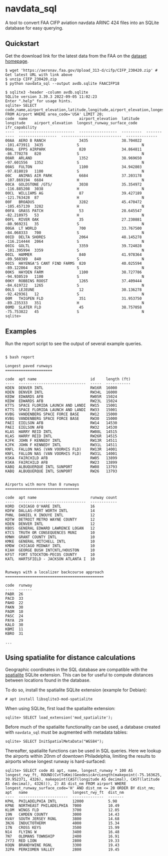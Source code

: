 # navdata_sql
A tool to convert FAA CIFP aviation navdata ARINC 424 files into an SQLite database for easy querying.

## Quickstart

Get the download link for the latest data from the FAA on the [dataset homepage](https://www.faa.gov/air_traffic/flight_info/aeronav/digital_products/cifp/download/).

```
$ wget 'https://aeronav.faa.gov/Upload_313-d/cifp/CIFP_230420.zip' # Get latest URL with link above
$ unzip CIFP_230420.zip
$ python navdata_sql --output avdb.sqlite FAACIFP18

$ sqlite3 -header -column avdb.sqlite
SQLite version 3.39.3 2022-09-05 11:02:23
Enter ".help" for usage hints.
sqlite> SELECT code,name,airport_elevation,latitude,longitude,airport_elevation,longest_runway_surface_code,ifr_capability FROM Airport WHERE area_code='USA' LIMIT 20;
code  name                       airport_elevation  latitude   longitude    airport_elevation  longest_runway_surface_code  ifr_capability
----  -------------------------  -----------------  ---------  -----------  -----------------  ---------------------------  --------------
00AA  AERO B RANCH               3435               38.704022  -101.473911  3435               S                            N
00AL  EPPS AIRPARK               820                34.864811  -86.770278   820                S                            N
00AR  ARLAND                     1352               38.969650  -97.601556   1352               S                            N
00AS  FULTON                     1100               34.942803  -97.818019   1100               S                            N
00C   ANIMAS AIR PARK            6684               37.203178  -107.869194  6684               H                            N
00CA  GOLDSTONE /GTS/            3038               35.354972  -116.885208  3038               H                            N
00CL  WILLIAMS AG                87                 39.427189  -121.763428  87                 H                            N
00F   BROADUS                    3282               45.470472  -105.457139  3282               H                            N
00FA  GRASS PATCH                53                 28.645547  -82.218975   53                 H                            N
00FL  RIVER OAK                  35                 27.230881  -80.969231   35                 S                            N
00GA  LT WORLD                   700                33.767500  -84.068333   700                S                            N
00ID  DELTA SHORES               2064               48.145278  -116.214444  2064               S                            N
00IG  GOLTL                      3359               39.724028  -101.395994  3359               S                            N
00IL  HAMMER                     840                41.978364  -89.560389   840                S                            N
00IS  HAYENGA'S CANT FIND FARMS  820                40.025594  -89.122864   820                S                            N
00KS  HAYDEN FARM                1100               38.727786  -94.930519   1100               S                            N
00KY  ROBBINS ROOST              1265               37.409444  -84.619722   1265               S                            N
00LS  LEJEUNE                    12                 30.136278  -92.429361   12                 S                            N
00M   THIGPEN FLD                351                31.953750  -89.235333   351                H                            N
00MD  SLATER FLD                 45                 38.757058  -75.753822   45                 S                            N
sqlite>

```

## Examples

Run the report script to see the output of several example queries.

```

$ bash report

Longest paved runways
=====================

code  apt name                        id     length (ft)
----  ------------------------------  -----  -----------
KDEN  DENVER INTL                     RW16R  16000
KDEN  DENVER INTL                     RW34L  16000
KEDW  EDWARDS AFB                     RW05R  15024
KEDW  EDWARDS AFB                     RW23L  15024
KTTS  SPACE FLORIDA LAUNCH AND LANDI  RW15   15001
KTTS  SPACE FLORIDA LAUNCH AND LANDI  RW33   15001
KVBG  VANDENBERG SPACE FORCE BASE     RW12   15000
KVBG  VANDENBERG SPACE FORCE BASE     RW30   15000
PAEI  EIELSON AFB                     RW14   14530
PAEI  EIELSON AFB                     RW32   14530
KLAS  HARRY REID INTL                 RW08L  14515
KLAS  HARRY REID INTL                 RW26R  14515
KJFK  JOHN F KENNEDY INTL             RW13R  14511
KJFK  JOHN F KENNEDY INTL             RW31L  14511
KNFL  FALLON NAS (VAN VOORHIS FLD)    RW13R  14001
KNFL  FALLON NAS (VAN VOORHIS FLD)    RW31L  14001
KSKA  FAIRCHILD AFB                   RW05   13899
KSKA  FAIRCHILD AFB                   RW23   13899
KABQ  ALBUQUERQUE INTL SUNPORT        RW08   13793
KABQ  ALBUQUERQUE INTL SUNPORT        RW26   13793


Airports with more than 8 runways
=================================

code  apt name                        runway count
----  ------------------------------  ------------
KORD  CHICAGO O'HARE INTL             16
KDFW  DALLAS-FORT WORTH INTL          14
PHNL  DANIEL K INOUYE INTL            12
KDTW  DETROIT METRO WAYNE COUNTY      12
KDEN  DENVER INTL                     12
KBOS  GENERAL EDWARD LAWRENCE LOGAN   12
KTCS  TRUTH OR CONSEQUENCES MUNI      10
KMWH  GRANT COUNTY INTL               10
KMKE  GENERAL MITCHELL INTL           10
KMDW  CHICAGO MIDWAY INTL             10
KIAH  GEORGE BUSH INTCNTL/HOUSTON     10
KFST  FORT STOCKTON-PECOS COUNTY      10
KATL  HARTSFIELD - JACKSON ATLANTA I  10


Runways with a localizer backcourse approach
============================================

code  runway
----  ------
PABR  26
PACD  33
PAHO  22
PAKN  30
PAOM  10
PASC  24
PAYA  29
KALO  30
KBMI  11
KBRO  31

...

```

## Using spatialite for distance calculations

Geographic coordinates in the SQL database are compatible with the [spatialite](https://www.gaia-gis.it/fossil/libspatialite/index) SQLite extension. This can be for useful to compute distances between locations found in the database.

To do so, install the spatialite SQLite extension (example for Debian):

```
# apt install libsqlite3-mod-spatialite
```

When using SQLite, first load the spatialite extension:

```
sqlite> SELECT load_extension('mod_spatialite');
```

Before much of the spatialite functionality can be used, a database created with `navdata_sql` must be augmented with metadata tables:

```
sqlite> SELECT InitSpatialMetaData("WGS84");
```

Thereafter, spatialite functions can be used in SQL queries. Here we lookup the airports within 20nm of downtown Philadelphia, limiting the results to airports whose longest runway is hard-surfaced:


```
sqlite> SELECT code AS apt, name, longest_runway * 100 AS longest_rwy_ft, ROUND(CvtToKmi(GeodesicArcLength(makepoint(-75.163625, 39.952371, 4326), makepoint(CAST(longitude AS decimal), CAST(latitude AS decimal), 4326))), 2) AS dist_nm FROM airport WHERE longest_runway_surface_code='H' AND dist_nm <= 20 ORDER BY dist_nm;
apt   name                    longest_rwy_ft  dist_nm
----  ----------------------  --------------  -------
KPHL  PHILADELPHIA INTL       12000           5.98
KPNE  NORTHEAST PHILADELPHIA  7000            10.49
KLOM  WINGS FLD               3700            12.05
19N   CAMDEN COUNTY           3000            14.43
KVAY  SOUTH JERSEY RGNL       3800            14.68
3NJ6  INDUCTOTHERM            4000            15.34
17N   CROSS KEYS              3500            15.99
N14   FLYING W                3400            16.48
7N7   OLDMANS TOWNSHIP        2400            16.91
JY73  RED LION                2800            19.33
KOQN  BRANDYWINE RGNL         3300            19.43
32PA  PERKIOMEN VALLEY        2800            19.45

```
